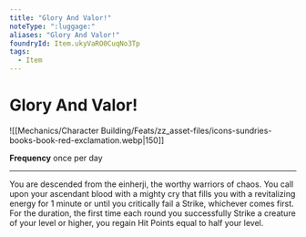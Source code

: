 ```yaml
---
title: "Glory And Valor!"
noteType: ":luggage:"
aliases: "Glory And Valor!"
foundryId: Item.ukyVaRO0CuqNo3Tp
tags:
  - Item
---
```


# Glory And Valor!
![[Mechanics/Character Building/Feats/zz_asset-files/icons-sundries-books-book-red-exclamation.webp|150]]

**Frequency** once per day

* * *

You are descended from the einherji, the worthy warriors of chaos. You call upon your ascendant blood with a mighty cry that fills you with a revitalizing energy for 1 minute or until you critically fail a Strike, whichever comes first. For the duration, the first time each round you successfully Strike a creature of your level or higher, you regain Hit Points equal to half your level.
